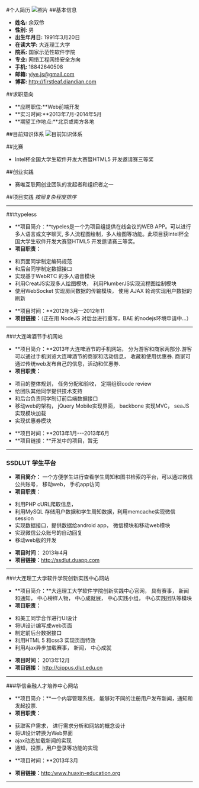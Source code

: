 #个人简历
![照片](https://raw.github.com/yiye/resume/master/yushuangling.jpg)
##基本信息
* **姓名:** 		余双伶
* **性别:**		男
* **出生年月日:** 	1991年3月20日
* **在读大学:**	大连理工大学
* **院系:**		国家示范性软件学院
* **专业:**		网络工程网络安全方向
* **手机:**		18842640508
* **邮箱:**		<yiye.js@gmail.com>
* **博客:**		<http://firstleaf.diandian.com>

##求职意向
* **应聘职位:**Web前端开发
* **实习时间:**2013年7月-2014年5月
* **期望工作地点:**北京或南方各地

##目前知识体系
![目前知识体系](https://raw.github.com/yiye/resume/master/knowledge.png)

##比赛
* Intel杯全国大学生软件开发大赛暨HTML5 开发邀请赛三等奖

##创业实践
* 赛唯互联网创业团队的发起者和组织者之一

##项目实践
*按照复杂程度排序*

***
###typeless
+ **项目简介：**typeles是一个为项目组提供在线会议的WEB APP。可以进行多人语言或文字聊天, 多人流程图绘制，多人绘图等功能。此项目获Intel杯全国大学生软件开发大赛暨HTML5 开发邀请赛三等奖。
+ **项目职责：**
 - 和页面同学制定编码规范
 - 和后台同学制定数据接口
 - 实现基于WebRTC 的多人语音模块
 - 利用CreatJS实现多人绘图模块， 利用PlumberJS实现流程图绘制模块
 - 使用WebSocket 实现房间数据的传输模块， 使用 AJAX 轮询实现用户数据的刷新
+ **项目时间：**2012年3月—2012年11
+ **项目链接：**（正在用 NodeJS 对后台进行重写，BAE 的nodejs环境申请中...）

***
###大连啤酒节手机网站
+ **项目简介：**2013年大连啤酒节的手机网站， 分为游客和商家两部分.游客可以通过手机浏览大连啤酒节的商家和活动信息， 收藏和使用优惠券. 商家可通过传统web发布自己的信息，活动和优惠券.
+ **项目职责：**
 - 项目的整体规划， 任务分配和验收， 定期组织code review  
 - 给团队其他同学提供技术支持
 - 和后台负责同学制订前后端数据接口
 - 移动web的架构， jQuery Mobile实现界面， backbone 实现MVC， seaJS实现模块加载
 - 实现优惠券模块
+ **项目时间：**2013年1月---2013年6月
+ **项目链接：**开发中的项目，暂无

***
### SSDLUT 学生平台
+ **项目简介：** 一个方便学生进行查看学生周知和图书检索的平台，可以通过微信公共账号， 移动web， 手机app访问
+ **项目职责：**
 - 利用PHP cURL爬取信息， 
 - 利用MySQL 存储用户数据和学生周知数据，利用memcache实现微信session 
 - 实现数据接口，提供数据给android app， 微信模块和移动web模块
 - 实现微信公众账号的自动回复
 - 移动web版的开发
+ **项目时间：** 2013年4月
+ **项目链接：**<http://ssdlut.duapp.com>

***
###大连理工大学软件学院创新实践中心网站
+ **项目简介：**大连理工大学软件学院创新实践中心官网， 具有赛事， 新闻和通知， 中心榜样人物， 中心成就展， 中心实践小组， 中心实践团队等模块
+ **项目职责：**
 - 和美工同学合作进行UI设计
 - 将UI设计编写成web页面
 - 制定前后台数据接口
 - 利用HTML 5 和css3 实现页面特效
 - 利用Ajax异步加载赛事， 新闻， 中心成就
+ **项目时间：** 2013年12月
+ **项目链接：** <http://cippus.dlut.edu.cn>

***
###华信金融人才培养中心网站
+ **项目简介：**一个内容管理系统， 能够对不同的注册用户发布新闻，通知和发起投票.
+ **项目职责：**
 - 获取客户需求， 进行需求分析和网站的概念设计
 - 将UI设计转换为Web界面
 - ajax动态加载新闻的实现
 - 通知，投票，用户登录等功能的实现
+ **项目时间：**2013年3月

+ **项目链接：**<http:/www.huaxin-education.org>
***

